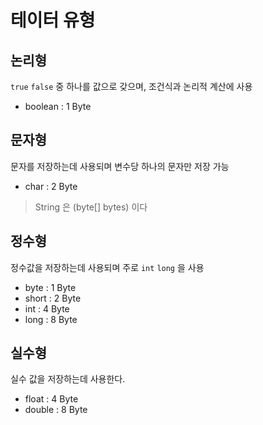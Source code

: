 # 테이터 유형

## 논리형

`true` `false` 중 하나를 값으로 갖으며, 조건식과 논리적 계산에 사용

* boolean : 1 Byte

## 문자형

문자를 저장하는데 사용되며 변수당 하나의 문자만 저장 가능

* char : 2 Byte

> String 은 (byte[] bytes) 이다

## 정수형

정수값을 저장하는데 사용되며 주로 `int` `long` 을 사용

* byte : 1 Byte
* short : 2 Byte
* int : 4 Byte
* long : 8 Byte

## 실수형

실수 값을 저장하는데 사용한다.

* float : 4 Byte
* double : 8 Byte